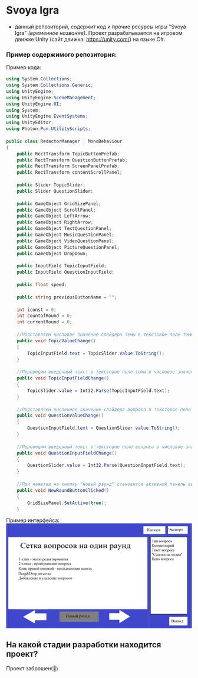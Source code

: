 # Svoya Igra
- данный репозиторий, содержит код и прочие ресурсы игры "Svoya Igra" *(временное название)*.
Проект разрабатывается на игровом движке Unity (сайт движка: https://unity.com/) на языке C#.

### Пример содержимого репозитория:

Пример кода:
```csharp
using System.Collections;
using System.Collections.Generic;
using UnityEngine;
using UnityEngine.SceneManagement;
using UnityEngine.UI;
using System;
using UnityEngine.EventSystems;
using UnityEditor;
using Photon.Pun.UtilityScripts;

public class RedactorManager : MonoBehaviour
{
    public RectTransform TopicButtonPrefab;
    public RectTransform QuestionButtonPrefab;
    public RectTransform ScreenPanelPrefab;
    public RectTransform contentScrollPanel;

    public Slider TopicSlider;
    public Slider QuestionSlider;

    public GameObject GridSizePanel;
    public GameObject ScrollPanel;
    public GameObject LeftArrow;
    public GameObject RightArrow;
    public GameObject TextQuestionPanel;
    public GameObject MusicQuestionPanel;
    public GameObject VideoQuestionPanel;
    public GameObject PictureQuestionPanel;
    public GameObject DropDown;

    public InputField TopicInputField;
    public InputField QuestionInputField;

    public float speed;

    public string previousButtonName = "";

    int iconst = 0;
    int countofRound = 0;
    int currentRound = 0;

    //Подставляем числовое значение слайдера темы в текстовое поле темы
    public void TopicValueChange()
    {
        TopicInputField.text = TopicSlider.value.ToString();
    }

    //Переводим введенный текст в текстовое поле темы в числовое значение слайдера темы
    public void TopicInputFieldChange()
    {
        TopicSlider.value = Int32.Parse(TopicInputField.text);
    }

    //Подставляем численное значение слайдера вопроса в текстовое поле вопроса
    public void QuestionValueChange()
    {
        QuestionInputField.text = QuestionSlider.value.ToString();
    }

    //Переводим введенный текст в текстовое поле вопроса в числовое значение слайдера вопроса
    public void QuestionInputFieldChange()
    {
        QuestionSlider.value = Int32.Parse(QuestionInputField.text);
    }

    //При нажатии на кнопку "новый раунд" становится активной панель выбора размера сетки
    public void NewRoundButtonClicked()
    {
        GridSizePanel.SetActive(true);
    }
```

Пример интерфейса:
![Image](https://github.com/My6t/Myst/blob/master/%D0%9A%D0%BE%D0%BD%D1%86%D0%B5%D0%BF%D1%82%20%D1%80%D0%B5%D0%B4%D0%B0%D0%BA%D1%82%D0%BE%D1%80%D0%B0%20%D0%BF%D0%B0%D0%BA%D0%BE%D0%B2.png?raw=true)

## На какой стадии разработки находится проект?
Проект заброшен(:poop:)
